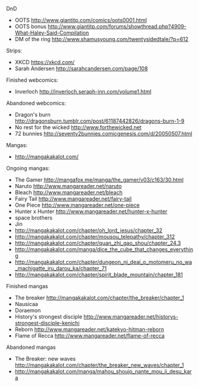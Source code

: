 
DnD
- OOTS http://www.giantitp.com/comics/oots0001.html
- OOTS bonus http://www.giantitp.com/forums/showthread.php?4909-What-Haley-Said-Compilation
- DM of the ring http://www.shamusyoung.com/twentysidedtale/?p=612


Strips:
- XKCD https://xkcd.com/
- Sarah Andersen http://sarahcandersen.com/page/108


Finished webcomics:
- Inverloch http://inverloch.seraph-inn.com/volume1.html


Abandoned webcomics:
- Dragon's burn http://dragonsburn.tumblr.com/post/61187442826/dragons-burn-1-9
- No rest for the wicked http://www.forthewicked.net
- 72 bunnies http://seventy2bunnies.comicgenesis.com/d/20050507.html


Mangas:
- http://mangakakalot.com/

Ongoing mangas:
- The Gamer http://mangafox.me/manga/the_gamer/v03/c163/30.html
- Naruto http://www.mangareader.net/naruto
- Bleach http://www.mangareader.net/bleach
- Fairy Tail http://www.mangareader.net/fairy-tail
- One Piece http://www.mangareader.net/one-piece
- Hunter x Hunter http://www.mangareader.net/hunter-x-hunter
- space brothers
- Jin
- http://mangakakalot.com/chapter/oh_lord_jesus/chapter_32
- http://mangakakalot.com/chapter/mousou_telepathy/chapter_312
- http://mangakakalot.com/chapter/quan_zhi_gao_shou/chapter_24.3
- http://mangakakalot.com/manga/dice_the_cube_that_changes_everything
- http://mangakakalot.com/chapter/dungeon_ni_deai_o_motomeru_no_wa_machigatte_iru_darou_ka/chapter_71
- http://mangakakalot.com/chapter/spirit_blade_mountain/chapter_181


Finished mangas
- The breaker http://mangakakalot.com/chapter/the_breaker/chapter_1
- Nausicaa
- Doraemon
- History's strongest disciple http://www.mangareader.net/historys-strongest-disciple-kenichi
- Reborn http://www.mangareader.net/katekyo-hitman-reborn
- Flame of Recca http://www.mangareader.net/flame-of-recca


Abandoned mangas
- The Breaker: new waves http://mangakakalot.com/chapter/the_breaker_new_waves/chapter_1
- http://mangakakalot.com/manga/mahou_shoujo_nante_mou_ii_desu_kara
